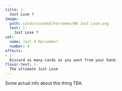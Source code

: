 ```yaml
---
title: |-
  Just Lose ?
image: 
  path: cards/scanned/horsemen/08 Just Lose.png
  text: |-
    Just Lose ?
set:
  name: Just 4 Horsemen?
  number: 8
effects: 
- |-
  Discard as many cards as you want from your hand.
flavor-text: |-
  The ultimate Just Lose
---
```

Some actual info about this thing TBA.
